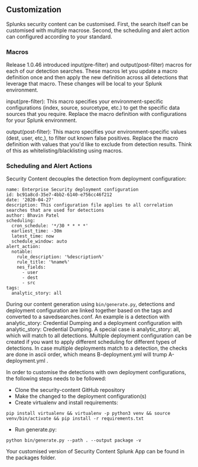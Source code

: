 ## Customization

Splunks security content can be customised. First, the search itself can be customised with multiple macrose. Second, the scheduling and alert action can configured according to your standard.

### Macros

Release 1.0.46 introduced input(pre-filter) and output(post-filter) macros for each of our detection searches. These macros let you update a macro definition once and then apply the new definition across all detections that leverage that macro. These changes will be local to your Splunk environment.

input(pre-filter): This macro specifies your environment-specific configurations (index, source, sourcetype, etc.) to get the specific data sources that you require. Replace the macro definition with configurations for your Splunk environment.

output(post-filter): This macro specifies your environment-specific values (dest, user, etc,), to filter out known false positives. Replace the macro definition with values that you'd like to exclude from detection results. Think of this as whitelisting/blacklisting using macros.


### Scheduling and Alert Actions

Security Content decouples the detection from deployment configuration: 
`````
name: Enterprise Security deployment configuration
id: bc91a8cd-35e7-4bb2-6140-e756cc46f212
date: '2020-04-27'
description: This configuration file applies to all correlation searches that are used for detections
author: Bhavin Patel
scheduling:
  cron_schedule: '*/30 * * * *'
  earliest_time: -30m
  latest_time: now
  schedule_window: auto
alert_action:
  notable:
    rule_description: '%description%'
    rule_title: '%name%'
    nes_fields:
      - user
      - dest
      - src
tags:
  analytic_story: all
`````

During our content generation using ````bin/generate.py````, detections and deployment configuration are linked together based on the tags and converted to a savedsearches.conf. An example is a detection with analytic_story: Credential Dumping and a deployment configuration with analytic_story: Credential Dumping. A special case is analytic_story: all, which will match to all detections. Multiple deployment configuration can be created if you want to apply different scheduling for different types of detections. In case multiple deployments match to a detection, the checks are done in ascii order, which means B-deployment.yml will trump A-deployment.yml .

In order to customise the detections with own deployment configurations, the following steps needs to be followed:
- Clone the security-content GitHub repository
- Make the changed to the deployment configuration(s)
- Create virtualenv and install requirements:
`````
pip install virtualenv && virtualenv -p python3 venv && source venv/bin/activate && pip install -r requirements.txt
`````
- Run generate.py:
`````
python bin/generate.py --path . --output package -v
`````

Your customised version of Security Content Splunk App can be found in the packages folder.